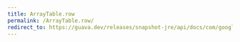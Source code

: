 ```yaml
---
title: ArrayTable.row
permalink: /ArrayTable.row/
redirect_to: https://guava.dev/releases/snapshot-jre/api/docs/com/google/common/collect/ArrayTable.html#row-R-
---
```

